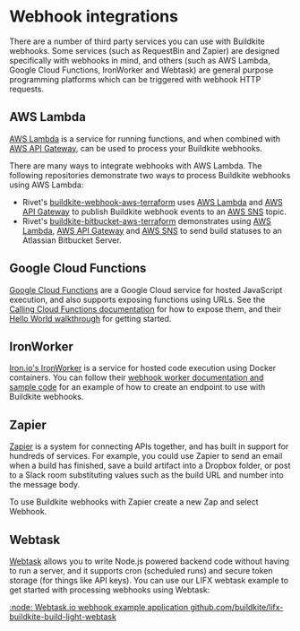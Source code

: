 # Webhook integrations

There are a number of third party services you can use with Buildkite webhooks. Some services (such as RequestBin and Zapier) are designed specifically with webhooks in mind, and others (such as AWS Lambda, Google Cloud Functions, IronWorker and Webtask) are general purpose programming platforms which can be triggered with webhook HTTP requests.

## AWS Lambda

[AWS Lambda](https://aws.amazon.com/lambda/) is a service for running functions, and when combined with [AWS API Gateway](https://aws.amazon.com/api-gateway/), can be used to process your Buildkite webhooks.

There are many ways to integrate webhooks with AWS Lambda. The following repositories demonstrate two ways to process Buildkite webhooks using AWS Lambda:

* Rivet's [buildkite-webhook-aws-terraform](https://github.com/rivethealth/buildkite-webhook-aws-terraform) uses [AWS Lambda](https://aws.amazon.com/lambda/) and [AWS API Gateway](https://aws.amazon.com/api-gateway/) to publish Buildkite webhook events to an [AWS SNS](https://aws.amazon.com/sns/) topic.
* Rivet's [buildkite-bitbucket-aws-terraform](https://github.com/rivethealth/buildkite-bitbucket-aws-terraform) demonstrates using [AWS Lambda](https://aws.amazon.com/lambda/), [AWS API Gateway](https://aws.amazon.com/api-gateway/) and [AWS SNS](https://aws.amazon.com/sns/) to send build statuses to an Atlassian Bitbucket Server.

## Google Cloud Functions

[Google Cloud Functions](https://cloud.google.com/functions) are a Google Cloud service for hosted JavaScript execution, and also supports exposing functions using URLs. See the [Calling Cloud Functions documentation](https://cloud.google.com/functions/calling) for how to expose them, and their [Hello World walkthrough](https://cloud.google.com/functions/walkthroughs) for getting started.

## IronWorker

[Iron.io's IronWorker](http://www.iron.io/worker/) is a service for hosted code execution using Docker containers. You can follow their [webhook worker documentation and sample code](http://dev.iron.io/worker/webhooks/) for an example of how to create an endpoint to use with Buildkite webhooks.

## Zapier

[Zapier](https://zapier.com/) is a system for connecting APIs together, and has built in support for hundreds of services. For example, you could use Zapier to send an email when a build has finished, save a build artifact into a Dropbox folder, or post to a Slack room substituting values such as the build URL and number into the message body.

To use Buildkite webhooks with Zapier create a new Zap and select Webhook.

## Webtask

[Webtask](https://webtask.io/) allows you to write Node.js powered backend code without having to run a server, and it supports cron (scheduled runs) and secure token storage (for things like API keys). You can use our LIFX webtask example to get started with processing webhooks using Webtask:

<a class="Docs__example-repo" href="https://github.com/buildkite/lifx-buildkite-build-light-webtask">:node: Webtask.io webhook example application <span class="repo">github.com/buildkite/lifx-buildkite-build-light-webtask</span></a>
